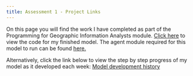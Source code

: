 ```yaml
---
title: Assessment 1 - Project Links
---
```



On this page you will find the work I have completed as part of the Programming for Geographic Information Analysts module. 
[Click here](https://github.com/davidosh96/Assessment_1) to view the code for my finished model.
The agent module required for this model to run can be found [here.](https://github.com/davidosh96/Assessment_1)

Alternatively, click the link below to view the step by step progress of my model as it developed each week:
[Model development history](https://github.com/davidosh96/Assessment_1)
